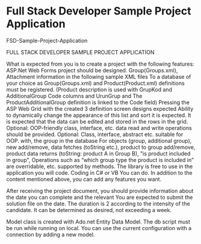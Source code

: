 # Full Stack Developer Sample Project Application

FSD-Sample-Project-Application

FULL STACK DEVELOPER SAMPLE PROJECT APPLICATION

What is expected from you is to create a project with the following features:
ASP.Net Web Forms project should be designed.
Group(Groups.xml), Attachment information in the following sample XML files
To a database of your choice as Group(Groups.xml) and Product(Product.xml) definitions
must be registered. (Product description is used with GrupKod and AdditionalGroup Code columns and UrunGrup and
The ProductAdditionalGroup definition is linked to the Code field)
Pressing the ASP Web Grid with the created 3 definition screen designs
expected
Ability to dynamically change the appearance of this list and sort it
is expected.
It is expected that the data can be edited and stored in the rows in the grid.
Optional: OOP-friendly class, interface, etc. data read and write operations
should be provided.
Optional: Class, interface, abstract etc. suitable for OOP. with, the group in the database
For objects (group, additional group), new add/remove, data fetches (toString etc.), product to group
add/remove, product data returns (toString: product A in Group B), "is product included in group",
Operations such as “which group type the product is included in” are overridable, etc. supported by methods.
The library is free to use in the application you will code. Coding in C# or VB
You can do. In addition to the content mentioned above, you can add any features you want.

After receiving the project document, you should provide information about the date you can complete and the relevant
You are expected to submit the solution file on the date. The duration is 2 according to the intensity of the candidate.
It can be determined as desired, not exceeding a week.


Model class is created with Ado.net Entity Data Model. The db script must be run while running on local. You can use the current configuration with a connection by adding a new model.
